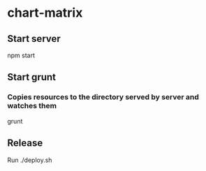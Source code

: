 # chart-matrix

## Start server 
npm start

## Start grunt

### Copies resources to the directory served by server and watches them
grunt

## Release
Run ./deploy.sh
